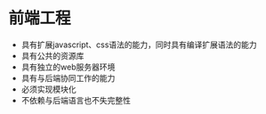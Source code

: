 # 前端工程
* 具有扩展javascript、css语法的能力，同时具有编译扩展语法的能力
* 具有公共的资源库
* 具有独立的web服务器环境
* 具有与后端协同工作的能力
* 必须实现模块化
* 不依赖与后端语言也不失完整性
